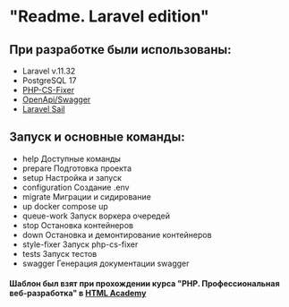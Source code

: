 # "Readme. Laravel edition"

## При разработке были использованы:

- Laravel v.11.32
- PostgreSQL 17
- [PHP-CS-Fixer](https://github.com/PHP-CS-Fixer/PHP-CS-Fixer)
- [OpenApi/Swagger](https://github.com/DarkaOnLine/L5-Swagger?tab=readme-ov-file)
- [Laravel Sail](https://laravel.com/docs/11.x/sail#main-content)

## Запуск и основные команды:

- help               Доступные команды
- prepare            Подготовка проекта
- setup              Настройка и запуск
- configuration      Создание .env
- migrate            Миграции и сидирование
- up                 docker compose up
- queue-work         Запуск воркера очередей
- stop               Остановка контейнеров
- down               Остановка и демонтирование контейнеров
- style-fixer        Запуск php-cs-fixer
- tests              Запуск тестов
- swagger            Генерация документации swagger


#### Шаблон был взят при прохождении курса "PHP. Профессиональная веб-разработка" в [HTML Academy](https://htmlacademy.ru/)
